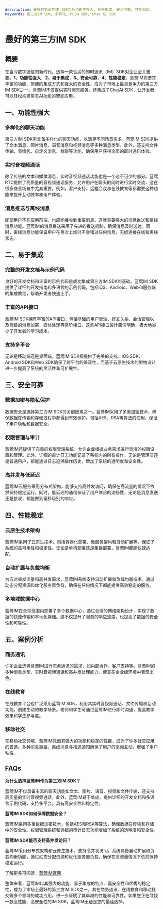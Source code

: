 ```yaml
---
description: 最好的第三方IM SDK包括功能性强大, 易于集成, 安全可靠, 性能稳定。
keywords: 第三方IM SDK, 多样化, PUSH SDK, Chat AI SDK
---
```

# 最好的第三方IM SDK

## 概要

在当今数字通信的新时代，选择一款合适的即时通讯（IM）SDK对企业至关重要。**1、功能性强大**，**2、易于集成**，**3、安全可靠**，**4、性能稳定**。蓝莺IM凭借其丰富的功能、简便的集成方式和强大的安全性，成为了市场上最具竞争力的第三方IM SDK之一。蓝莺IM不仅提供实时聊天服务，还集成了ChatAI SDK，让开发者可以轻松构建带有AI功能的智能应用。

## 一、功能性强大

### 多样化的聊天功能

第三方IM SDK需具备多样化的聊天功能，以满足不同场景需求。蓝莺IM SDK提供了文本消息、图片消息、语音消息和视频消息等多种消息类型。此外，还支持文件传输、表情包、自定义消息、群聊等功能，确保用户获得全面的即时通讯体验。

### 实时音视频通话

除了传统的文本和媒体消息，实时音视频通话功能也是一个必不可少的部分。蓝莺RTC提供了高质量的音视频通话服务，允许用户在聊天的同时进行实时交流，这在很多商业场景中尤其重要。例如，客户支持、远程会议和在线教育等都需要这种功能来提升互动效率和用户体验。

### 消息推送与离线消息

即使用户不在应用前端，也应能接收到重要消息，这就需要强大的消息推送和离线消息功能。蓝莺IM的消息推送采用了先进的推送机制，确保消息及时送达。同时，离线消息功能保证用户在再次上线时不会错过任何信息，无缝连接在线和离线状态。

## 二、易于集成

### 完整的开发文档与示例代码

良好的开发文档和丰富的示例代码是成功集成第三方IM SDK的基础。蓝莺IM SDK提供了详细的开发指南和多语言的示例代码，包括iOS、Android、Web和服务端的集成教程，帮助开发者快速上手。

### 丰富的API接口

蓝莺IM SDK拥有丰富的API接口，包括基础的用户管理、好友关系、会话管理以及高级的消息加密、媒体处理等高阶接口。这些API接口设计简洁明确，极大地减少了开发者的学习成本。

### 支持多平台

无论是移动端还是桌面端，蓝莺IM SDK都提供了完美的支持。iOS SDK、Android SDK和Web SDK确保了跨平台的兼容性，而基于云原生技术的架构设计进一步提高了系统的灵活性和可扩展性。

## 三、安全可靠

### 数据加密与隐私保护

数据安全是选择第三方IM SDK的关键因素之一。蓝莺IM采用了多重加密技术，确保数据在传输和存储过程中都得到有效保护。包括AES、RSA等算法的使用，保证了用户隐私和数据安全。

### 权限管理与审计

蓝莺IM还提供了完善的权限管理系统，允许企业根据业务需求进行灵活的权限设置和管理。此外，详细的审计日志功能记录了系统内的所有操作，无论是管理员还是普通用户，都能通过日志追溯操作历史，增加了系统的透明度和安全性。

### 高并发与低延迟

蓝莺IM云服务采用分布式架构，能够支持高并发访问，确保在高流量的情况下依然保持稳定运行。同时，低延迟的通信保证了用户体验的流畅性，无论是消息发送还是接收，都能做到毫秒级别的响应。

## 四、性能稳定

### 云原生技术架构

蓝莺IM采用了云原生技术，包括容器化部署、微服务架构和自动扩展等，保证了系统的高可用性和稳定性。无论是单机部署还是集群部署，蓝莺IM都能快速适配。

### 自动扩展与负载均衡

为应对突发流量和高并发需求，蓝莺IM系统支持自动扩展和负载均衡技术。通过动态分配资源和优化服务器负载，确保在任何情况下都能提供高效稳定的服务。

### 多地域数据中心

蓝莺IM在全球范围内部署了多个数据中心，通过合理的网络架构设计，实现了数据的快速传输和本地化存储。这不仅提升了服务的响应速度，也提高了数据的安全性和可靠性。

## 五、案例分析

### 商务通讯

许多企业选择蓝莺IM进行商务通讯的需求，如内部协作、客户支持等。蓝莺IM的多种消息类型、实时音视频通话和高并发处理能力，使其在企业级环境中表现出色。

### 在线教育

在线教育平台也广泛采用蓝莺IM SDK，利用其实时音视频通话、文件传输和互动功能，创建生动的教学场景。老师和学生可通过蓝莺IM进行即时沟通，提高教学效果和学生参与度。

### 移动社交

在移动社交领域，蓝莺IM凭借其强大的功能和稳定的性能，成为了许多社交应用的首选。多种消息类型、离线消息与推送通知确保了用户的高频互动，增强了用户粘性。

## FAQs

**为什么选择蓝莺IM作为第三方IM SDK？**

蓝莺IM不仅具备丰富的聊天功能如文本、图片、语音、视频和文件传输，还支持高质量的实时音视频通话。此外，蓝莺IM易于集成，提供详细的开发文档和多语言示例代码，支持多平台，具有高安全性和稳定性。

**蓝莺IM SDK如何保障数据安全？**

蓝莺IM采用多重数据加密技术，包括AES和RSA等算法，确保数据在传输和存储中的安全性。权限管理系统和详细的审计日志功能增加了系统的透明度和安全性。

**蓝莺IM SDK能否支持高并发访问？**

蓝莺IM采用分布式架构和云原生技术，支持高并发访问。系统具备自动扩展和负载均衡功能，通过动态分配资源和优化服务器负载，确保在高流量情况下依然保持稳定运行。

了解更多可阅读：[蓝莺IM官网](https://www.lanyingim.com)

整体来看，蓝莺IM以其强大的功能、易于集成的特点、高安全性和优秀的稳定性，成为了市场上最好的第三方IM SDK之一。其在商务通讯、在线教育和移动社交等多个领域的成功应用，进一步证明了其卓越的性能和可靠性。如果您正在寻找一款高性能、高安全性的IM SDK，蓝莺IM无疑是您的最佳选择。